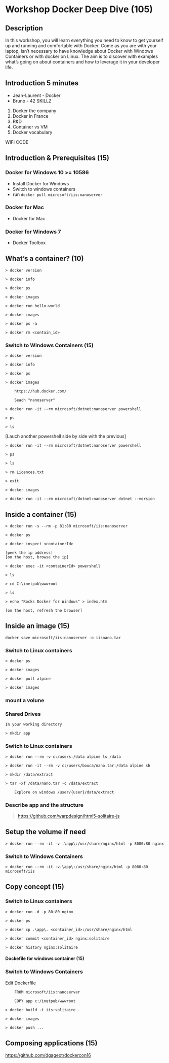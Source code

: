 # Workshop Docker Deep Dive (105)

## Description

In this workshop, you will learn everything you need to know to get yourself up and running and comfortable with Docker. Come as you are with your laptop, isn’t necessary to have knowledge about Docker with Windows Containers or with docker on Linux. The aim is to discover with examples what’s going on about containers and how to leverage it in your developer life.  

## Introduction 5 minutes
 * Jean-Laurent - Docker
 * Bruno - 42 SKILLZ
 
 1. Docker the company
 2. Docker in France
 3. R&D
 4. Container vs VM
 5. Docker vocabulary

WIFI CODE

## Introduction & Prerequisites (15)

### Docker for Windows 10 >= 10586
 * Install Docker for Windows
 * Switch to windows containers
 * run `docker pull microsoft/iis:nanoserver`
 
### Docker for Mac
 * Docker for Mac
 
### Docker for Windows 7
 * Docker Toolbox


## What’s a container? (10)
```
> docker version

> docker info

> docker ps

> docker images

> docker run hello-world

> docker images

> docker ps -a

> docker rm <contain_id>
```
### Switch to Windows Containers (15)
```
> docker version

> docker info

> docker ps

> docker images

    https://hub.docker.com/

    Seach "nanoserver"

> docker run -it --rm microsoft/dotnet:nanoserver powershell

> ps

> ls
```

[Lauch another powershell side by side with the previous]
```
> docker run -it --rm microsoft/dotnet:nanoserver powershell

> ps

> ls

> rm Licences.txt

> exit

> docker images

> docker run -it --rm microsoft/dotnet:nanoserver dotnet --version
```

## Inside a container (15)
```
> docker run -s --rm -p 81:80 microsoft/iis:nanoserver

> docker ps

> docker inspect <containerId>

[peek the ip address]
[on the host, browse the ip]

> docker exec -it <containerId> powershell

> ls

> cd C:\inetpub\wwwroot

> ls

> echo "Rocks Docker for Windows" > index.htm

[on the host, refresh the browser]
```
## Inside an image (15)

`docker save microsoft/iis:nanoserver -o iisnano.tar`

### Switch to Linux containers
```
> docker ps

> docker images

> docker pull alpine

> docker images
```
### mount a volune

### Shared Drives
```
In your working directory

> mkdir app
```
### Switch to Linux containers
```
> docker run --rm -v c:/users:/data alpine ls /data

> docker run -it --rm -v c:/users/bouca/nano.tar:/data alpine sh

> mkdir /data/extract

> tar -xf /data/nano.tar -c /data/extract

    Explore on windows /user/{user}/data/extract
```
### Describe app and the structure

> https://github.com/warpdesign/html5-solitaire-js

## Setup the volume if need
```
> docker run --rm -it -v .\app\:/usr/share/nginx/html -p 8080:80 nginx
```
### Switch to Windows Containers
```
> docker run --rm -it -v.\app\:/usr/share/nginx/html -p 8080:80 microsoft/iis
```
## Copy concept (15)

### Switch to Linux containers
```
> docker run -d -p 80:80 nginx

> docker ps

> docker cp .\app\. <container_id>:/usr/share/nginx/html

> docker commit <container_id> nginx:solitaire

> docker history nginx:solitaire
```
#### Dockefile for windows container (15)

### Switch to Windows Containers

Edit Dockerfile
```
    FROM microsoft/iis:nanoserver

    COPY app c:/inetpub/wwwroot
```
```
> docker build -t iis:solitaire .

> docker images

> docker push ...
```
## Composing applications (15)

https://github.com/dgageot/dockercon16

